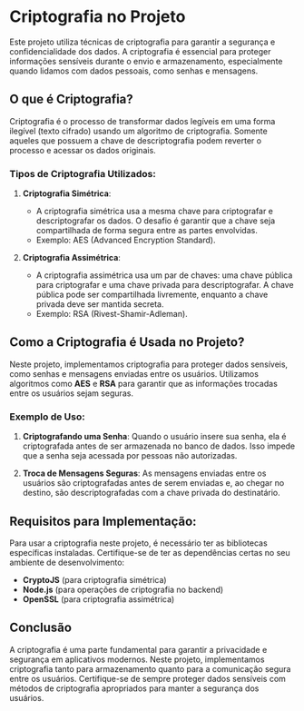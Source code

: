 # Criptografia no Projeto

Este projeto utiliza técnicas de criptografia para garantir a segurança e confidencialidade dos dados. A criptografia é essencial para proteger informações sensíveis durante o envio e armazenamento, especialmente quando lidamos com dados pessoais, como senhas e mensagens.

## O que é Criptografia?

Criptografia é o processo de transformar dados legíveis em uma forma ilegível (texto cifrado) usando um algoritmo de criptografia. Somente aqueles que possuem a chave de descriptografia podem reverter o processo e acessar os dados originais.

### Tipos de Criptografia Utilizados:

1. **Criptografia Simétrica**: 
   - A criptografia simétrica usa a mesma chave para criptografar e descriptografar os dados. O desafio é garantir que a chave seja compartilhada de forma segura entre as partes envolvidas.
   - Exemplo: AES (Advanced Encryption Standard).

2. **Criptografia Assimétrica**:
   - A criptografia assimétrica usa um par de chaves: uma chave pública para criptografar e uma chave privada para descriptografar. A chave pública pode ser compartilhada livremente, enquanto a chave privada deve ser mantida secreta.
   - Exemplo: RSA (Rivest-Shamir-Adleman).

## Como a Criptografia é Usada no Projeto?

Neste projeto, implementamos criptografia para proteger dados sensíveis, como senhas e mensagens enviadas entre os usuários. Utilizamos algoritmos como **AES** e **RSA** para garantir que as informações trocadas entre os usuários sejam seguras.

### Exemplo de Uso:

1. **Criptografando uma Senha**:
   Quando o usuário insere sua senha, ela é criptografada antes de ser armazenada no banco de dados. Isso impede que a senha seja acessada por pessoas não autorizadas.

2. **Troca de Mensagens Seguras**:
   As mensagens enviadas entre os usuários são criptografadas antes de serem enviadas e, ao chegar no destino, são descriptografadas com a chave privada do destinatário.

## Requisitos para Implementação:

Para usar a criptografia neste projeto, é necessário ter as bibliotecas específicas instaladas. Certifique-se de ter as dependências certas no seu ambiente de desenvolvimento:

- **CryptoJS** (para criptografia simétrica)
- **Node.js** (para operações de criptografia no backend)
- **OpenSSL** (para criptografia assimétrica)

## Conclusão

A criptografia é uma parte fundamental para garantir a privacidade e segurança em aplicativos modernos. Neste projeto, implementamos criptografia tanto para armazenamento quanto para a comunicação segura entre os usuários. Certifique-se de sempre proteger dados sensíveis com métodos de criptografia apropriados para manter a segurança dos usuários.
